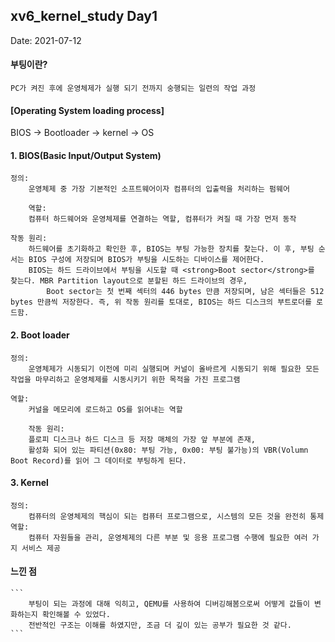 ## xv6_kernel_study Day1

Date: 2021-07-12 

#### 부팅이란?
	PC가 켜진 후에 운영체제가 실행 되기 전까지 숭행되는 일련의 작업 과정  

#### [Operating System loading process]

BIOS -> Bootloader -> kernel -> OS 
     
#### 1. BIOS(Basic Input/Output System)   
	정의: 
		운영체제 중 가장 기본적인 소프트웨어이자 컴퓨터의 입출력을 처리하는 펌웨어   
      
      	역할: 
		컴퓨터 하드웨어와 운영체제를 연결하는 역할, 컴퓨터가 켜질 때 가장 먼저 동작
    
	작동 원리: 
		하드웨어를 초기화하고 확인한 후, BIOS는 부팅 가능한 장치를 찾는다. 이 후, 부팅 순서는 BIOS 구성에 저장되며 BIOS가 부팅을 시도하는 디바이스를 제어한다.   
		BIOS는 하드 드라이브에서 부팅을 시도할 때 <strong>Boot sector</strong>를 찾는다. MBR Partition layout으로 분할된 하드 드라이브의 경우,   
        	Boot sector는 첫 번째 섹터의 446 bytes 만큼 저장되며, 남은 섹터들은 512 bytes 만큼씩 저장한다. 즉, 위 작동 원리를 토대로, BIOS는 하드 디스크의 부트로더를 로드함. 
	
#### 2. Boot loader 
	정의:    
		운영체제가 시동되기 이전에 미리 실행되며 커널이 올바르게 시동되기 위해 필요한 모든 작업을 마무리하고 운영체제를 시동시키기 위한 목적을 가진 프로그램    
     
	역할:   
		커널을 메모리에 로드하고 OS를 읽어내는 역할  

        작동 원리:
		플로피 디스크나 하드 디스크 등 저장 매체의 가장 앞 부분에 존재,     
		활성화 되어 있는 파티션(0x80: 부팅 가능, 0x00: 부팅 불가능)의 VBR(Volumn Boot Record)를 읽어 그 데이터로 부팅하게 된다. 

#### 3. Kernel 
	정의:   
		컴퓨터의 운영체제의 핵심이 되는 컴퓨터 프로그램으로, 시스템의 모든 것을 완전히 통제  
	역할:   
		컴퓨터 자원들을 관리, 운영체제의 다른 부분 및 응용 프로그램 수행에 필요한 여러 가지 서비스 제공 


#### 느낀 점 
	```
		부팅이 되는 과정에 대해 익히고, QEMU를 사용하여 디버깅해봄으로써 어떻게 값들이 변화하는지 확인해볼 수 있었다.    
		전반적인 구조는 이해를 하였지만, 조금 더 깊이 있는 공부가 필요한 것 같다. 
	```
